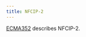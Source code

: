 ```yaml
---
title: NFCIP-2
---
```


[ECMA352](http://www.ecma-international.org/publications/files/ECMA-ST/Ecma-352.pdf) describes NFCIP-2.
